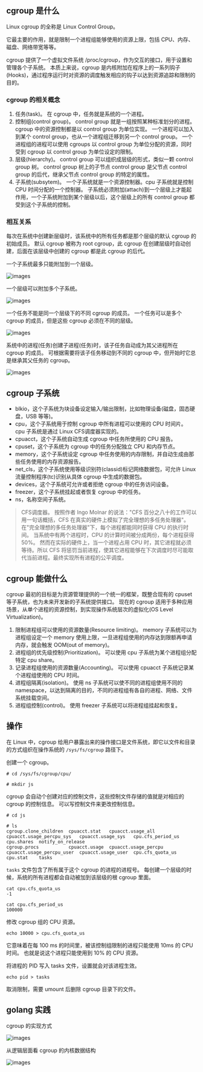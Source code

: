 ## cgroup 是什么

Linux cgroup 的全称是 Linux Control Group。

它最主要的作用，就是限制一个进程组能够使用的资源上限，包括 CPU、内存、磁盘、网络带宽等等。

cgroup 提供了一个虚拟文件系统 /proc/cgroup，作为交互的接口，用于设置和管理各个子系统。
本质上来说，cgroup 是内核附加在程序上的一系列钩子(Hooks)，通过程序运行时对资源的调度触发相应的钩子以达到资源追踪和限制的目的。

### cgroup 的相关概念

1. 任务(task)。
在 cgroup 中，任务就是系统的一个进程。
2. 控制组(control group)。
control group 就是一组按照某种标准划分的进程。
cgroup 中的资源控制都是以 control group 为单位实现。
一个进程可以加入到某个 control group，也从一个进程组迁移到另一个 control group。
一个进程组的进程可以使用 cgroups 以 control group 为单位分配的资源，同时受到 cgroup 以 control group 为单位设定的限制。
3. 层级(hierarchy)。
control group 可以组织成层级的形式，类似一颗 control group 树。
control group 树上的子节点 control group 是父节点 control group 的后代，继承父节点 control group 的特定的属性。
4. 子系统(subsytem)。
一个子系统就是一个资源控制器。cpu 子系统就是控制 CPU 时间分配的一个控制器。
子系统必须附加(attach)到一个层级上才能起作用，一个子系统附加到某个层级以后，这个层级上的所有 control group 都受到这个子系统的控制。

### 相互关系

每次在系统中创建新层级时，该系统中的所有任务都是那个层级的默认 cgroup 的初始成员。
默认 cgroup 被称为 root cgroup，此 cgroup 在创建层级时自动创建，后面在该层级中创建的 cgroup 都是此 cgroup 的后代。

一个子系统最多只能附加到一个层级。

![images](http://70data.net/upload/kubernetes/RMG-rule2.png)

一个层级可以附加多个子系统。

![images](http://70data.net/upload/kubernetes/RMG-rule1.png)

一个任务不能是同一个层级下的不同 cgroup 的成员。
一个任务可以是多个 cgroup 的成员，但是这些 cgroup 必须在不同的层级。

![images](http://70data.net/upload/kubernetes/RMG-rule3.png)

系统中的进程(任务)创建子进程(任务)时，该子任务自动成为其父进程所在 cgroup 的成员。
可根据需要将该子任务移动到不同的 cgroup 中，但开始时它总是继承其父任务的 cgroup。

![images](http://70data.net/upload/kubernetes/RMG-rule4.png)

## cgroup 子系统

- blkio，这个子系统为块设备设定输入/输出限制，比如物理设备(磁盘，固态硬盘，USB 等等)。
- cpu，这个子系统用于控制 cgroup 中所有进程可以使用的 CPU 时间片。
cpu 子系统是通过 Linux CFS调度器实现的。
- cpuacct，这个子系统自动生成 cgroup 中任务所使用的 CPU 报告。
- cpuset，这个子系统为 cgroup 中的任务分配独立 CPU 和内存节点。
- memory，这个子系统设定 cgroup 中任务使用的内存限制，并自动生成由那些任务使用的内存资源报告。
- net_cls，这个子系统使用等级识别符(classid)标记网络数据包，可允许 Linux 流量控制程序(tc)识别从具体 cgroup 中生成的数据包。
- devices，这个子系统可允许或者拒绝 cgroup 中的任务访问设备。
- freezer，这个子系统挂起或者恢复 cgroup 中的任务。
- ns，名称空间子系统。

> CFS调度器。
按照作者 Ingo Molnar 的说法："CFS 百分之八十的工作可以用一句话概括，CFS 在真实的硬件上模拟了完全理想的多任务处理器"。
在"完全理想的多任务处理器"下，每个进程都能同时获得 CPU 的执行时间。
当系统中有两个进程时，CPU 的计算时间被分成两份，每个进程获得50%。
然而在实际的硬件上，当一个进程占用 CPU 时，其它进程就必须等待。所以 CFS 将惩罚当前进程，使其它进程能够在下次调度时尽可能取代当前进程。最终实现所有进程的公平调度。

## cgroup 能做什么

cgroup 最初的目标是为资源管理提供的一个统一的框架，既整合现有的 cpuset 等子系统，也为未来开发新的子系统提供接口。
现在的 cgroup 适用于多种应用场景，从单个进程的资源控制，到实现操作系统层次的虚拟化(OS Level Virtualization)。

1. 限制进程组可以使用的资源数量(Resource limiting)。
memory 子系统可以为进程组设定一个 memory 使用上限，一旦进程组使用的内存达到限额再申请内存，就会触发 OOM(out of memory)。
2. 进程组的优先级控制(Prioritization)。
可以使用 cpu 子系统为某个进程组分配特定 cpu share。
3. 记录进程组使用的资源数量(Accounting)。
可以使用 cpuacct 子系统记录某个进程组使用的 CPU 时间。
4. 进程组隔离(isolation)。
使用 ns 子系统可以使不同的进程组使用不同的 namespace，以达到隔离的目的，不同的进程组有各自的进程、网络、文件系统挂载空间。
5. 进程组控制(control)。
使用 freezer 子系统可以将进程组挂起和恢复。

## 操作

在 Linux 中，cgroup 给用户暴露出来的操作接口是文件系统，即它以文件和目录的方式组织在操作系统的 `/sys/fs/cgroup` 路径下。

创建一个 cgroup。

```
# cd /sys/fs/cgroup/cpu/

# mkdir js
```

cgroup 会自动个创建对应的控制文件，这些控制文件存储的值就是对相应的 cgroup 的控制信息。
可以写控制文件来更改控制信息。

```
# cd js

# ls
cgroup.clone_children  cpuacct.stat   cpuacct.usage_all     cpuacct.usage_percpu_sys   cpuacct.usage_sys   cpu.cfs_period_us  cpu.shares  notify_on_release
cgroup.procs           cpuacct.usage  cpuacct.usage_percpu  cpuacct.usage_percpu_user  cpuacct.usage_user  cpu.cfs_quota_us   cpu.stat    tasks
```

`tasks` 文件包含了所有属于这个 cgroup 的进程的进程号。
每创建一个层级的时候，系统的所有进程都会自动被加到该层级的根 cgroup 里面。

```
cat cpu.cfs_quota_us
-1

cat cpu.cfs_period_us
100000
```

修改 cgroup 组的 CPU 资源。

```
echo 10000 > cpu.cfs_quota_us
```

它意味着在每 100 ms 的时间里，被该控制组限制的进程只能使用 10ms 的 CPU 时间。
也就是说这个进程只能使用到 10% 的 CPU 资源。

将进程的 PID 写入 tasks 文件，设置就会对该进程生效。

```
echo pid > tasks
```

取消限制，需要 umount 后删除 cgroup 目录下的文件。

## golang 实践










cgroup 的实现方式

![images](http://70data.net/upload/kubernetes/cgroups-source-graph.png)

从逻辑层面看 cgroup 的内核数据结构

![images](http://70data.net/upload/kubernetes/cgroups-logic-graph.png)